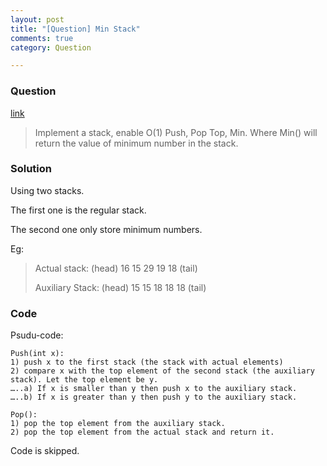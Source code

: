 ```yaml
---
layout: post
title: "[Question] Min Stack"
comments: true
category: Question

---
```


### Question 

[link](http://www.geeksforgeeks.org/design-and-implement-special-stack-data-structure/)

> Implement a stack, enable O(1) Push, Pop Top, Min. Where Min() will return the value of minimum number in the stack. 

### Solution

Using two stacks. 

The first one is the regular stack. 

The second one only store minimum numbers. 

Eg: 

> Actual stack: (head) 16 15 29 19 18 (tail)
>
> Auxiliary Stack: (head) 15 15 18 18 18 (tail)

### Code

Psudu-code:

    Push(int x):
    1) push x to the first stack (the stack with actual elements)
    2) compare x with the top element of the second stack (the auxiliary stack). Let the top element be y.
    …..a) If x is smaller than y then push x to the auxiliary stack.
    …..b) If x is greater than y then push y to the auxiliary stack.

    Pop():
    1) pop the top element from the auxiliary stack.
    2) pop the top element from the actual stack and return it.

Code is skipped. 
